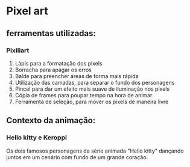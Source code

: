 # Pixel art

## ferramentas utilizadas:

### Pixiliart
1. Lápis para a formatação dos pixels
2. Borracha para apagar os erros
3. Balde para preencher áreas de forma mais rápida
4. Utilização das camadas, para separar o fundo dos personagens
5. Pincel para dar um efeito mais suave de iluminação nos pixels
6. Cópia de frames para poupar tempo na hora de animar
7. Ferramenta de seleção, para mover os pixels de maneira livre

## Contexto da animação:

### Hello kitty e Keroppi

Os dois famosos personagens da série animada "Hello kitty" dançando juntos em um cenário com fundo de um grande coração.